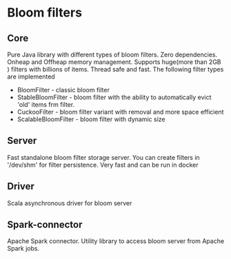 # Bloom filters

## Core
Pure Java library with different types of bloom filters.
Zero dependencies. Onheap and Offheap memory management.
Supports huge(more than 2GB ) filters with billions of items.
Thread safe and fast. The following filter types are implemented
* BloomFilter - classic bloom filter
* StableBloomFilter - bloom filter with the ability to automatically evict 'old' items frm filter.
* CuckooFilter - bloom filter variant with removal and more space efficient
* ScalableBloomFilter - bloom filter with dynamic size

## Server
Fast standalone bloom filter storage server.
You can create filters in '/dev/shm' for filter persistence.
Very fast and can be run in docker

## Driver
Scala asynchronous driver for bloom server

## Spark-connector
Apache Spark connector. Utility library to access
bloom server from Apache Spark jobs.
